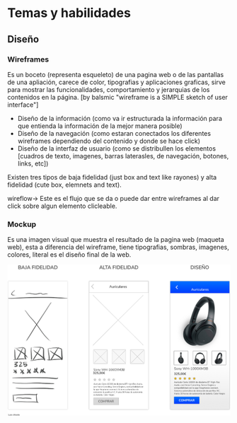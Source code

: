 



# Temas y habilidades

## Diseño

### Wireframes

Es un boceto (representa esqueleto) de una pagina web o de las pantallas de una apliación, carece de color, tipografias y aplicaciones graficas, sirve para mostrar las funcionalidades, comportamiento y jerarquias de los contenidos en la página. [by balsmic "wireframe is a SIMPLE sketch of user interface"]

- Diseño de la información (como va ir estructurada la información para que entienda la información de la mejor manera posible)
- Diseño de la navegación (como estaran conectados los diferentes wireframes dependiendo del contenido y donde se hace click)
- Diseño de la interfaz de usuario (como se distribullen los elementos [cuadros de texto, imagenes, barras laterasles, de navegación, botones, links, etc])

Existen tres tipos de baja fidelidad (just box and text like rayones) y alta fidelidad (cute box, elemnets and text).

wireflow-> Este es el flujo que se da o puede dar entre wireframes al dar click sobre algun elemento clicleable.

### Mockup

Es una imagen visual que muestra el resultado de la pagina web (maqueta web), esta a diferencia del wireframe, tiene tipografias, sombras, imagenes, colores, literal es el diseño final de la web.

![Diferecias entre wire frame y mockup](./diferenciasWireAndMock.jpg)


